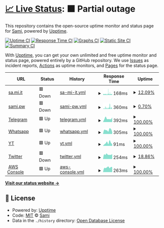 # [📈 Live Status](https://fnzv.github.io/status): <!--live status--> **🟧 Partial outage**

This repository contains the open-source uptime monitor and status page for [Sami](sa.mi.it), powered by [Upptime](https://github.com/upptime/upptime).

[![Uptime CI](https://github.com/koj-co/upptime/workflows/Uptime%20CI/badge.svg)](https://github.com/koj-co/upptime/actions?query=workflow%3A%22Uptime+CI%22)
[![Response Time CI](https://github.com/koj-co/upptime/workflows/Response%20Time%20CI/badge.svg)](https://github.com/koj-co/upptime/actions?query=workflow%3A%22Response+Time+CI%22)
[![Graphs CI](https://github.com/koj-co/upptime/workflows/Graphs%20CI/badge.svg)](https://github.com/koj-co/upptime/actions?query=workflow%3A%22Graphs+CI%22)
[![Static Site CI](https://github.com/koj-co/upptime/workflows/Static%20Site%20CI/badge.svg)](https://github.com/koj-co/upptime/actions?query=workflow%3A%22Static+Site+CI%22)
[![Summary CI](https://github.com/koj-co/upptime/workflows/Summary%20CI/badge.svg)](https://github.com/koj-co/upptime/actions?query=workflow%3A%22Summary+CI%22)

With [Upptime](https://upptime.js.org), you can get your own unlimited and free uptime monitor and status page, powered entirely by a GitHub repository. We use [Issues](https://github.com/fnzv/status/issues) as incident reports, [Actions](https://github.com/fnzv/status/actions) as uptime monitors, and [Pages](https://fnzv.github.io/status) for the status page.

<!--start: status pages-->
<!-- This summary is generated by Upptime (https://github.com/upptime/upptime) -->
<!-- Do not edit this manually, your changes will be overwritten -->
<!-- prettier-ignore -->
| URL | Status | History | Response Time | Uptime |
| --- | ------ | ------- | ------------- | ------ |
| <img alt="" src="https://icons.duckduckgo.com/ip3/sa.mi.it.ico" height="13"> [sa.mi.it](https://sa.mi.it) | 🟥 Down | [sa-mi-it.yml](https://github.com/fnzv/status/commits/HEAD/history/sa-mi-it.yml) | <details><summary><img alt="Response time graph" src="./graphs/sa-mi-it/response-time-week.png" height="20"> 168ms</summary><br><a href="https://monitor.sa.mi.it/history/sa-mi-it"><img alt="Response time 158" src="https://img.shields.io/endpoint?url=https%3A%2F%2Fraw.githubusercontent.com%2Ffnzv%2Fstatus%2FHEAD%2Fapi%2Fsa-mi-it%2Fresponse-time.json"></a><br><a href="https://monitor.sa.mi.it/history/sa-mi-it"><img alt="24-hour response time 163" src="https://img.shields.io/endpoint?url=https%3A%2F%2Fraw.githubusercontent.com%2Ffnzv%2Fstatus%2FHEAD%2Fapi%2Fsa-mi-it%2Fresponse-time-day.json"></a><br><a href="https://monitor.sa.mi.it/history/sa-mi-it"><img alt="7-day response time 168" src="https://img.shields.io/endpoint?url=https%3A%2F%2Fraw.githubusercontent.com%2Ffnzv%2Fstatus%2FHEAD%2Fapi%2Fsa-mi-it%2Fresponse-time-week.json"></a><br><a href="https://monitor.sa.mi.it/history/sa-mi-it"><img alt="30-day response time 157" src="https://img.shields.io/endpoint?url=https%3A%2F%2Fraw.githubusercontent.com%2Ffnzv%2Fstatus%2FHEAD%2Fapi%2Fsa-mi-it%2Fresponse-time-month.json"></a><br><a href="https://monitor.sa.mi.it/history/sa-mi-it"><img alt="1-year response time 160" src="https://img.shields.io/endpoint?url=https%3A%2F%2Fraw.githubusercontent.com%2Ffnzv%2Fstatus%2FHEAD%2Fapi%2Fsa-mi-it%2Fresponse-time-year.json"></a></details> | <details><summary><a href="https://monitor.sa.mi.it/history/sa-mi-it">12.09%</a></summary><a href="https://monitor.sa.mi.it/history/sa-mi-it"><img alt="All-time uptime 52.12%" src="https://img.shields.io/endpoint?url=https%3A%2F%2Fraw.githubusercontent.com%2Ffnzv%2Fstatus%2FHEAD%2Fapi%2Fsa-mi-it%2Fuptime.json"></a><br><a href="https://monitor.sa.mi.it/history/sa-mi-it"><img alt="24-hour uptime 26.94%" src="https://img.shields.io/endpoint?url=https%3A%2F%2Fraw.githubusercontent.com%2Ffnzv%2Fstatus%2FHEAD%2Fapi%2Fsa-mi-it%2Fuptime-day.json"></a><br><a href="https://monitor.sa.mi.it/history/sa-mi-it"><img alt="7-day uptime 12.09%" src="https://img.shields.io/endpoint?url=https%3A%2F%2Fraw.githubusercontent.com%2Ffnzv%2Fstatus%2FHEAD%2Fapi%2Fsa-mi-it%2Fuptime-week.json"></a><br><a href="https://monitor.sa.mi.it/history/sa-mi-it"><img alt="30-day uptime 12.54%" src="https://img.shields.io/endpoint?url=https%3A%2F%2Fraw.githubusercontent.com%2Ffnzv%2Fstatus%2FHEAD%2Fapi%2Fsa-mi-it%2Fuptime-month.json"></a><br><a href="https://monitor.sa.mi.it/history/sa-mi-it"><img alt="1-year uptime 0.38%" src="https://img.shields.io/endpoint?url=https%3A%2F%2Fraw.githubusercontent.com%2Ffnzv%2Fstatus%2FHEAD%2Fapi%2Fsa-mi-it%2Fuptime-year.json"></a></details>
| <img alt="" src="https://icons.duckduckgo.com/ip3/sami.pw.ico" height="13"> [sami.pw](https://sami.pw) | 🟥 Down | [sami-pw.yml](https://github.com/fnzv/status/commits/HEAD/history/sami-pw.yml) | <details><summary><img alt="Response time graph" src="./graphs/sami-pw/response-time-week.png" height="20"> 360ms</summary><br><a href="https://monitor.sa.mi.it/history/sami-pw"><img alt="Response time 144" src="https://img.shields.io/endpoint?url=https%3A%2F%2Fraw.githubusercontent.com%2Ffnzv%2Fstatus%2FHEAD%2Fapi%2Fsami-pw%2Fresponse-time.json"></a><br><a href="https://monitor.sa.mi.it/history/sami-pw"><img alt="24-hour response time 377" src="https://img.shields.io/endpoint?url=https%3A%2F%2Fraw.githubusercontent.com%2Ffnzv%2Fstatus%2FHEAD%2Fapi%2Fsami-pw%2Fresponse-time-day.json"></a><br><a href="https://monitor.sa.mi.it/history/sami-pw"><img alt="7-day response time 360" src="https://img.shields.io/endpoint?url=https%3A%2F%2Fraw.githubusercontent.com%2Ffnzv%2Fstatus%2FHEAD%2Fapi%2Fsami-pw%2Fresponse-time-week.json"></a><br><a href="https://monitor.sa.mi.it/history/sami-pw"><img alt="30-day response time 254" src="https://img.shields.io/endpoint?url=https%3A%2F%2Fraw.githubusercontent.com%2Ffnzv%2Fstatus%2FHEAD%2Fapi%2Fsami-pw%2Fresponse-time-month.json"></a><br><a href="https://monitor.sa.mi.it/history/sami-pw"><img alt="1-year response time 153" src="https://img.shields.io/endpoint?url=https%3A%2F%2Fraw.githubusercontent.com%2Ffnzv%2Fstatus%2FHEAD%2Fapi%2Fsami-pw%2Fresponse-time-year.json"></a></details> | <details><summary><a href="https://monitor.sa.mi.it/history/sami-pw">0.70%</a></summary><a href="https://monitor.sa.mi.it/history/sami-pw"><img alt="All-time uptime 97.20%" src="https://img.shields.io/endpoint?url=https%3A%2F%2Fraw.githubusercontent.com%2Ffnzv%2Fstatus%2FHEAD%2Fapi%2Fsami-pw%2Fuptime.json"></a><br><a href="https://monitor.sa.mi.it/history/sami-pw"><img alt="24-hour uptime 0.56%" src="https://img.shields.io/endpoint?url=https%3A%2F%2Fraw.githubusercontent.com%2Ffnzv%2Fstatus%2FHEAD%2Fapi%2Fsami-pw%2Fuptime-day.json"></a><br><a href="https://monitor.sa.mi.it/history/sami-pw"><img alt="7-day uptime 0.70%" src="https://img.shields.io/endpoint?url=https%3A%2F%2Fraw.githubusercontent.com%2Ffnzv%2Fstatus%2FHEAD%2Fapi%2Fsami-pw%2Fuptime-week.json"></a><br><a href="https://monitor.sa.mi.it/history/sami-pw"><img alt="30-day uptime 45.64%" src="https://img.shields.io/endpoint?url=https%3A%2F%2Fraw.githubusercontent.com%2Ffnzv%2Fstatus%2FHEAD%2Fapi%2Fsami-pw%2Fuptime-month.json"></a><br><a href="https://monitor.sa.mi.it/history/sami-pw"><img alt="1-year uptime 95.47%" src="https://img.shields.io/endpoint?url=https%3A%2F%2Fraw.githubusercontent.com%2Ffnzv%2Fstatus%2FHEAD%2Fapi%2Fsami-pw%2Fuptime-year.json"></a></details>
| <img alt="" src="https://icons.duckduckgo.com/ip3/web.telegram.org.ico" height="13"> [Telegram](https://web.telegram.org) | 🟩 Up | [telegram.yml](https://github.com/fnzv/status/commits/HEAD/history/telegram.yml) | <details><summary><img alt="Response time graph" src="./graphs/telegram/response-time-week.png" height="20"> 392ms</summary><br><a href="https://monitor.sa.mi.it/history/telegram"><img alt="Response time 414" src="https://img.shields.io/endpoint?url=https%3A%2F%2Fraw.githubusercontent.com%2Ffnzv%2Fstatus%2FHEAD%2Fapi%2Ftelegram%2Fresponse-time.json"></a><br><a href="https://monitor.sa.mi.it/history/telegram"><img alt="24-hour response time 519" src="https://img.shields.io/endpoint?url=https%3A%2F%2Fraw.githubusercontent.com%2Ffnzv%2Fstatus%2FHEAD%2Fapi%2Ftelegram%2Fresponse-time-day.json"></a><br><a href="https://monitor.sa.mi.it/history/telegram"><img alt="7-day response time 392" src="https://img.shields.io/endpoint?url=https%3A%2F%2Fraw.githubusercontent.com%2Ffnzv%2Fstatus%2FHEAD%2Fapi%2Ftelegram%2Fresponse-time-week.json"></a><br><a href="https://monitor.sa.mi.it/history/telegram"><img alt="30-day response time 404" src="https://img.shields.io/endpoint?url=https%3A%2F%2Fraw.githubusercontent.com%2Ffnzv%2Fstatus%2FHEAD%2Fapi%2Ftelegram%2Fresponse-time-month.json"></a><br><a href="https://monitor.sa.mi.it/history/telegram"><img alt="1-year response time 418" src="https://img.shields.io/endpoint?url=https%3A%2F%2Fraw.githubusercontent.com%2Ffnzv%2Fstatus%2FHEAD%2Fapi%2Ftelegram%2Fresponse-time-year.json"></a></details> | <details><summary><a href="https://monitor.sa.mi.it/history/telegram">100.00%</a></summary><a href="https://monitor.sa.mi.it/history/telegram"><img alt="All-time uptime 99.99%" src="https://img.shields.io/endpoint?url=https%3A%2F%2Fraw.githubusercontent.com%2Ffnzv%2Fstatus%2FHEAD%2Fapi%2Ftelegram%2Fuptime.json"></a><br><a href="https://monitor.sa.mi.it/history/telegram"><img alt="24-hour uptime 100.00%" src="https://img.shields.io/endpoint?url=https%3A%2F%2Fraw.githubusercontent.com%2Ffnzv%2Fstatus%2FHEAD%2Fapi%2Ftelegram%2Fuptime-day.json"></a><br><a href="https://monitor.sa.mi.it/history/telegram"><img alt="7-day uptime 100.00%" src="https://img.shields.io/endpoint?url=https%3A%2F%2Fraw.githubusercontent.com%2Ffnzv%2Fstatus%2FHEAD%2Fapi%2Ftelegram%2Fuptime-week.json"></a><br><a href="https://monitor.sa.mi.it/history/telegram"><img alt="30-day uptime 100.00%" src="https://img.shields.io/endpoint?url=https%3A%2F%2Fraw.githubusercontent.com%2Ffnzv%2Fstatus%2FHEAD%2Fapi%2Ftelegram%2Fuptime-month.json"></a><br><a href="https://monitor.sa.mi.it/history/telegram"><img alt="1-year uptime 100.00%" src="https://img.shields.io/endpoint?url=https%3A%2F%2Fraw.githubusercontent.com%2Ffnzv%2Fstatus%2FHEAD%2Fapi%2Ftelegram%2Fuptime-year.json"></a></details>
| <img alt="" src="https://icons.duckduckgo.com/ip3/web.whatsapp.com.ico" height="13"> [Whatsapp](https://web.whatsapp.com) | 🟩 Up | [whatsapp.yml](https://github.com/fnzv/status/commits/HEAD/history/whatsapp.yml) | <details><summary><img alt="Response time graph" src="./graphs/whatsapp/response-time-week.png" height="20"> 305ms</summary><br><a href="https://monitor.sa.mi.it/history/whatsapp"><img alt="Response time 266" src="https://img.shields.io/endpoint?url=https%3A%2F%2Fraw.githubusercontent.com%2Ffnzv%2Fstatus%2FHEAD%2Fapi%2Fwhatsapp%2Fresponse-time.json"></a><br><a href="https://monitor.sa.mi.it/history/whatsapp"><img alt="24-hour response time 147" src="https://img.shields.io/endpoint?url=https%3A%2F%2Fraw.githubusercontent.com%2Ffnzv%2Fstatus%2FHEAD%2Fapi%2Fwhatsapp%2Fresponse-time-day.json"></a><br><a href="https://monitor.sa.mi.it/history/whatsapp"><img alt="7-day response time 305" src="https://img.shields.io/endpoint?url=https%3A%2F%2Fraw.githubusercontent.com%2Ffnzv%2Fstatus%2FHEAD%2Fapi%2Fwhatsapp%2Fresponse-time-week.json"></a><br><a href="https://monitor.sa.mi.it/history/whatsapp"><img alt="30-day response time 274" src="https://img.shields.io/endpoint?url=https%3A%2F%2Fraw.githubusercontent.com%2Ffnzv%2Fstatus%2FHEAD%2Fapi%2Fwhatsapp%2Fresponse-time-month.json"></a><br><a href="https://monitor.sa.mi.it/history/whatsapp"><img alt="1-year response time 271" src="https://img.shields.io/endpoint?url=https%3A%2F%2Fraw.githubusercontent.com%2Ffnzv%2Fstatus%2FHEAD%2Fapi%2Fwhatsapp%2Fresponse-time-year.json"></a></details> | <details><summary><a href="https://monitor.sa.mi.it/history/whatsapp">100.00%</a></summary><a href="https://monitor.sa.mi.it/history/whatsapp"><img alt="All-time uptime 99.10%" src="https://img.shields.io/endpoint?url=https%3A%2F%2Fraw.githubusercontent.com%2Ffnzv%2Fstatus%2FHEAD%2Fapi%2Fwhatsapp%2Fuptime.json"></a><br><a href="https://monitor.sa.mi.it/history/whatsapp"><img alt="24-hour uptime 100.00%" src="https://img.shields.io/endpoint?url=https%3A%2F%2Fraw.githubusercontent.com%2Ffnzv%2Fstatus%2FHEAD%2Fapi%2Fwhatsapp%2Fuptime-day.json"></a><br><a href="https://monitor.sa.mi.it/history/whatsapp"><img alt="7-day uptime 100.00%" src="https://img.shields.io/endpoint?url=https%3A%2F%2Fraw.githubusercontent.com%2Ffnzv%2Fstatus%2FHEAD%2Fapi%2Fwhatsapp%2Fuptime-week.json"></a><br><a href="https://monitor.sa.mi.it/history/whatsapp"><img alt="30-day uptime 100.00%" src="https://img.shields.io/endpoint?url=https%3A%2F%2Fraw.githubusercontent.com%2Ffnzv%2Fstatus%2FHEAD%2Fapi%2Fwhatsapp%2Fuptime-month.json"></a><br><a href="https://monitor.sa.mi.it/history/whatsapp"><img alt="1-year uptime 100.00%" src="https://img.shields.io/endpoint?url=https%3A%2F%2Fraw.githubusercontent.com%2Ffnzv%2Fstatus%2FHEAD%2Fapi%2Fwhatsapp%2Fuptime-year.json"></a></details>
| <img alt="" src="https://icons.duckduckgo.com/ip3/web.whatsapp.com.ico" height="13"> [YT](https://web.whatsapp.com) | 🟩 Up | [yt.yml](https://github.com/fnzv/status/commits/HEAD/history/yt.yml) | <details><summary><img alt="Response time graph" src="./graphs/yt/response-time-week.png" height="20"> 91ms</summary><br><a href="https://monitor.sa.mi.it/history/yt"><img alt="Response time 79" src="https://img.shields.io/endpoint?url=https%3A%2F%2Fraw.githubusercontent.com%2Ffnzv%2Fstatus%2FHEAD%2Fapi%2Fyt%2Fresponse-time.json"></a><br><a href="https://monitor.sa.mi.it/history/yt"><img alt="24-hour response time 49" src="https://img.shields.io/endpoint?url=https%3A%2F%2Fraw.githubusercontent.com%2Ffnzv%2Fstatus%2FHEAD%2Fapi%2Fyt%2Fresponse-time-day.json"></a><br><a href="https://monitor.sa.mi.it/history/yt"><img alt="7-day response time 91" src="https://img.shields.io/endpoint?url=https%3A%2F%2Fraw.githubusercontent.com%2Ffnzv%2Fstatus%2FHEAD%2Fapi%2Fyt%2Fresponse-time-week.json"></a><br><a href="https://monitor.sa.mi.it/history/yt"><img alt="30-day response time 82" src="https://img.shields.io/endpoint?url=https%3A%2F%2Fraw.githubusercontent.com%2Ffnzv%2Fstatus%2FHEAD%2Fapi%2Fyt%2Fresponse-time-month.json"></a><br><a href="https://monitor.sa.mi.it/history/yt"><img alt="1-year response time 88" src="https://img.shields.io/endpoint?url=https%3A%2F%2Fraw.githubusercontent.com%2Ffnzv%2Fstatus%2FHEAD%2Fapi%2Fyt%2Fresponse-time-year.json"></a></details> | <details><summary><a href="https://monitor.sa.mi.it/history/yt">100.00%</a></summary><a href="https://monitor.sa.mi.it/history/yt"><img alt="All-time uptime 99.11%" src="https://img.shields.io/endpoint?url=https%3A%2F%2Fraw.githubusercontent.com%2Ffnzv%2Fstatus%2FHEAD%2Fapi%2Fyt%2Fuptime.json"></a><br><a href="https://monitor.sa.mi.it/history/yt"><img alt="24-hour uptime 100.00%" src="https://img.shields.io/endpoint?url=https%3A%2F%2Fraw.githubusercontent.com%2Ffnzv%2Fstatus%2FHEAD%2Fapi%2Fyt%2Fuptime-day.json"></a><br><a href="https://monitor.sa.mi.it/history/yt"><img alt="7-day uptime 100.00%" src="https://img.shields.io/endpoint?url=https%3A%2F%2Fraw.githubusercontent.com%2Ffnzv%2Fstatus%2FHEAD%2Fapi%2Fyt%2Fuptime-week.json"></a><br><a href="https://monitor.sa.mi.it/history/yt"><img alt="30-day uptime 100.00%" src="https://img.shields.io/endpoint?url=https%3A%2F%2Fraw.githubusercontent.com%2Ffnzv%2Fstatus%2FHEAD%2Fapi%2Fyt%2Fuptime-month.json"></a><br><a href="https://monitor.sa.mi.it/history/yt"><img alt="1-year uptime 100.00%" src="https://img.shields.io/endpoint?url=https%3A%2F%2Fraw.githubusercontent.com%2Ffnzv%2Fstatus%2FHEAD%2Fapi%2Fyt%2Fuptime-year.json"></a></details>
| <img alt="" src="https://icons.duckduckgo.com/ip3/twitter.com.ico" height="13"> [Twitter](https://twitter.com) | 🟥 Down | [twitter.yml](https://github.com/fnzv/status/commits/HEAD/history/twitter.yml) | <details><summary><img alt="Response time graph" src="./graphs/twitter/response-time-week.png" height="20"> 254ms</summary><br><a href="https://monitor.sa.mi.it/history/twitter"><img alt="Response time 408" src="https://img.shields.io/endpoint?url=https%3A%2F%2Fraw.githubusercontent.com%2Ffnzv%2Fstatus%2FHEAD%2Fapi%2Ftwitter%2Fresponse-time.json"></a><br><a href="https://monitor.sa.mi.it/history/twitter"><img alt="24-hour response time 286" src="https://img.shields.io/endpoint?url=https%3A%2F%2Fraw.githubusercontent.com%2Ffnzv%2Fstatus%2FHEAD%2Fapi%2Ftwitter%2Fresponse-time-day.json"></a><br><a href="https://monitor.sa.mi.it/history/twitter"><img alt="7-day response time 254" src="https://img.shields.io/endpoint?url=https%3A%2F%2Fraw.githubusercontent.com%2Ffnzv%2Fstatus%2FHEAD%2Fapi%2Ftwitter%2Fresponse-time-week.json"></a><br><a href="https://monitor.sa.mi.it/history/twitter"><img alt="30-day response time 248" src="https://img.shields.io/endpoint?url=https%3A%2F%2Fraw.githubusercontent.com%2Ffnzv%2Fstatus%2FHEAD%2Fapi%2Ftwitter%2Fresponse-time-month.json"></a><br><a href="https://monitor.sa.mi.it/history/twitter"><img alt="1-year response time 233" src="https://img.shields.io/endpoint?url=https%3A%2F%2Fraw.githubusercontent.com%2Ffnzv%2Fstatus%2FHEAD%2Fapi%2Ftwitter%2Fresponse-time-year.json"></a></details> | <details><summary><a href="https://monitor.sa.mi.it/history/twitter">18.86%</a></summary><a href="https://monitor.sa.mi.it/history/twitter"><img alt="All-time uptime 89.54%" src="https://img.shields.io/endpoint?url=https%3A%2F%2Fraw.githubusercontent.com%2Ffnzv%2Fstatus%2FHEAD%2Fapi%2Ftwitter%2Fuptime.json"></a><br><a href="https://monitor.sa.mi.it/history/twitter"><img alt="24-hour uptime 0.00%" src="https://img.shields.io/endpoint?url=https%3A%2F%2Fraw.githubusercontent.com%2Ffnzv%2Fstatus%2FHEAD%2Fapi%2Ftwitter%2Fuptime-day.json"></a><br><a href="https://monitor.sa.mi.it/history/twitter"><img alt="7-day uptime 18.86%" src="https://img.shields.io/endpoint?url=https%3A%2F%2Fraw.githubusercontent.com%2Ffnzv%2Fstatus%2FHEAD%2Fapi%2Ftwitter%2Fuptime-week.json"></a><br><a href="https://monitor.sa.mi.it/history/twitter"><img alt="30-day uptime 81.33%" src="https://img.shields.io/endpoint?url=https%3A%2F%2Fraw.githubusercontent.com%2Ffnzv%2Fstatus%2FHEAD%2Fapi%2Ftwitter%2Fuptime-month.json"></a><br><a href="https://monitor.sa.mi.it/history/twitter"><img alt="1-year uptime 77.64%" src="https://img.shields.io/endpoint?url=https%3A%2F%2Fraw.githubusercontent.com%2Ffnzv%2Fstatus%2FHEAD%2Fapi%2Ftwitter%2Fuptime-year.json"></a></details>
| <img alt="" src="https://icons.duckduckgo.com/ip3/console.aws.amazon.com.ico" height="13"> [AWS Console](https://console.aws.amazon.com) | 🟩 Up | [aws-console.yml](https://github.com/fnzv/status/commits/HEAD/history/aws-console.yml) | <details><summary><img alt="Response time graph" src="./graphs/aws-console/response-time-week.png" height="20"> 263ms</summary><br><a href="https://monitor.sa.mi.it/history/aws-console"><img alt="Response time 322" src="https://img.shields.io/endpoint?url=https%3A%2F%2Fraw.githubusercontent.com%2Ffnzv%2Fstatus%2FHEAD%2Fapi%2Faws-console%2Fresponse-time.json"></a><br><a href="https://monitor.sa.mi.it/history/aws-console"><img alt="24-hour response time 285" src="https://img.shields.io/endpoint?url=https%3A%2F%2Fraw.githubusercontent.com%2Ffnzv%2Fstatus%2FHEAD%2Fapi%2Faws-console%2Fresponse-time-day.json"></a><br><a href="https://monitor.sa.mi.it/history/aws-console"><img alt="7-day response time 263" src="https://img.shields.io/endpoint?url=https%3A%2F%2Fraw.githubusercontent.com%2Ffnzv%2Fstatus%2FHEAD%2Fapi%2Faws-console%2Fresponse-time-week.json"></a><br><a href="https://monitor.sa.mi.it/history/aws-console"><img alt="30-day response time 299" src="https://img.shields.io/endpoint?url=https%3A%2F%2Fraw.githubusercontent.com%2Ffnzv%2Fstatus%2FHEAD%2Fapi%2Faws-console%2Fresponse-time-month.json"></a><br><a href="https://monitor.sa.mi.it/history/aws-console"><img alt="1-year response time 316" src="https://img.shields.io/endpoint?url=https%3A%2F%2Fraw.githubusercontent.com%2Ffnzv%2Fstatus%2FHEAD%2Fapi%2Faws-console%2Fresponse-time-year.json"></a></details> | <details><summary><a href="https://monitor.sa.mi.it/history/aws-console">100.00%</a></summary><a href="https://monitor.sa.mi.it/history/aws-console"><img alt="All-time uptime 100.00%" src="https://img.shields.io/endpoint?url=https%3A%2F%2Fraw.githubusercontent.com%2Ffnzv%2Fstatus%2FHEAD%2Fapi%2Faws-console%2Fuptime.json"></a><br><a href="https://monitor.sa.mi.it/history/aws-console"><img alt="24-hour uptime 100.00%" src="https://img.shields.io/endpoint?url=https%3A%2F%2Fraw.githubusercontent.com%2Ffnzv%2Fstatus%2FHEAD%2Fapi%2Faws-console%2Fuptime-day.json"></a><br><a href="https://monitor.sa.mi.it/history/aws-console"><img alt="7-day uptime 100.00%" src="https://img.shields.io/endpoint?url=https%3A%2F%2Fraw.githubusercontent.com%2Ffnzv%2Fstatus%2FHEAD%2Fapi%2Faws-console%2Fuptime-week.json"></a><br><a href="https://monitor.sa.mi.it/history/aws-console"><img alt="30-day uptime 100.00%" src="https://img.shields.io/endpoint?url=https%3A%2F%2Fraw.githubusercontent.com%2Ffnzv%2Fstatus%2FHEAD%2Fapi%2Faws-console%2Fuptime-month.json"></a><br><a href="https://monitor.sa.mi.it/history/aws-console"><img alt="1-year uptime 100.00%" src="https://img.shields.io/endpoint?url=https%3A%2F%2Fraw.githubusercontent.com%2Ffnzv%2Fstatus%2FHEAD%2Fapi%2Faws-console%2Fuptime-year.json"></a></details>

<!--end: status pages-->

[**Visit our status website →**](https://fnzv.github.io/status)

## 📄 License

- Powered by: [Upptime](https://github.com/upptime/upptime)
- Code: [MIT](./LICENSE) © [Sami](sa.mi.it)
- Data in the `./history` directory: [Open Database License](https://opendatacommons.org/licenses/odbl/1-0/)

